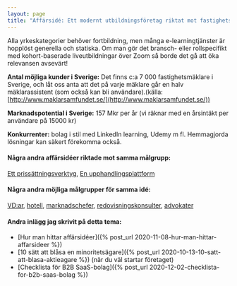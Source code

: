 ```yaml
---
layout: page
title: "Affärsidé: Ett modernt utbildningsföretag riktat mot fastighetsmäklare"
---
```

Alla yrkeskategorier behöver fortbildning, men många e-learningtjänster är hopplöst generella och statiska. Om man gör det bransch- eller rollspecifikt med kohort-baserade liveutbildningar över Zoom så borde det gå att öka relevansen avsevärt!

**Antal möjliga kunder i Sverige:** Det finns c:a 7 000 fastighetsmäklare i Sverige, och låt oss anta att det på varje mäklare går en halv mäklarassistent (som också kan bli användare).(källa: [http://www.maklarsamfundet.se/](http://www.maklarsamfundet.se/))

**Marknadspotential i Sverige:** 157 Mkr per år (vi räknar med en årsintäkt per användare på 15000 kr)

**Konkurrenter:** bolag i stil med LinkedIn learning, Udemy m fl. Hemmagjorda lösningar kan säkert förekomma också.

#### Några andra affärsidéer riktade mot samma målgrupp:
[Ett prissättningsverktyg](/affarsideer/ett-prissattningsverktyg-for-fastighetsmaklare/), [En upphandlingsplattform](/affarsideer/en-upphandlingsplattform-for-fastighetsmaklare/)


#### Några andra möjliga målgrupper för samma idé:
[VD:ar](/affarsideer/ett-modernt-utbildningsforetag-riktat-mot-vd-ar/), [hotell](/affarsideer/ett-modernt-utbildningsforetag-riktat-mot-hotell/), [marknadschefer](/affarsideer/ett-modernt-utbildningsforetag-riktat-mot-marknadschefer/), [redovisningskonsulter](/affarsideer/ett-modernt-utbildningsforetag-riktat-mot-redovisningskonsulter/), [advokater](/affarsideer/ett-modernt-utbildningsforetag-riktat-mot-advokater/)

#### Andra inlägg jag skrivit på detta tema:
- [Hur man hittar affärsidéer]({% post_url 2020-11-08-hur-man-hittar-affarsideer %})
- [10 sätt att blåsa en minoritetsägare]({% post_url 2020-10-13-10-satt-att-blasa-aktieagare %}) (när du väl startar företaget)
- [Checklista för B2B SaaS-bolag]({% post_url 2020-12-02-checklista-for-b2b-saas-bolag %})

